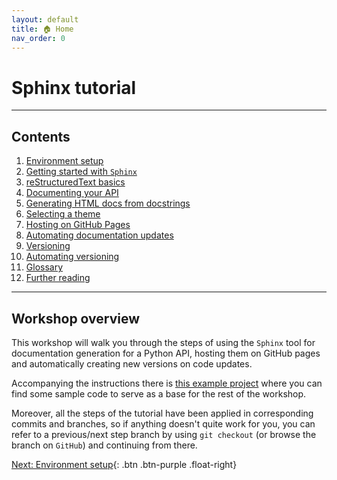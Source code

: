 ```yaml
---
layout: default
title: 🏠 Home
nav_order: 0
---
```


# Sphinx tutorial

---

## Contents

1. [Environment setup](docs/environment-setup.md)
2. [Getting started with `Sphinx`](docs/getting-started-with-sphinx.md)
3. [reStructuredText basics](docs/restructuredtext-basics.md)
4. [Documenting your API](docs/documenting-your-api.md)
5. [Generating HTML docs from docstrings](docs/generating-docs.md)
6. [Selecting a theme](docs/selecting-a-theme.md)
7. [Hosting on GitHub Pages](docs/hosting-on-github-pages.md)
8. [Automating documentation updates](docs/automating-documentation-updates.md)
9. [Versioning](docs/versioning.md)
10. [Automating versioning](docs/automating-versioning.md)
11. [Glossary](docs/glossary.md)
12. [Further reading](docs/further-reading.md)

---

## Workshop overview

This workshop will walk you through the steps of using the `Sphinx` tool for documentation
generation for a Python API, hosting them on GitHub pages and automatically creating new versions
on code updates.

Accompanying the instructions there is [this example project](https://github.com/aelsayed95/the-office) where you can find some sample code to serve as a base for the rest of the workshop.

Moreover, all the steps of the tutorial have been applied in corresponding commits and branches, so
if anything doesn't quite work for you, you can refer to a previous/next step branch by using
`git checkout` (or browse the branch on `GitHub`) and continuing from there.

[Next: Environment setup](docs/environment-setup.md){: .btn .btn-purple .float-right}
<br />

